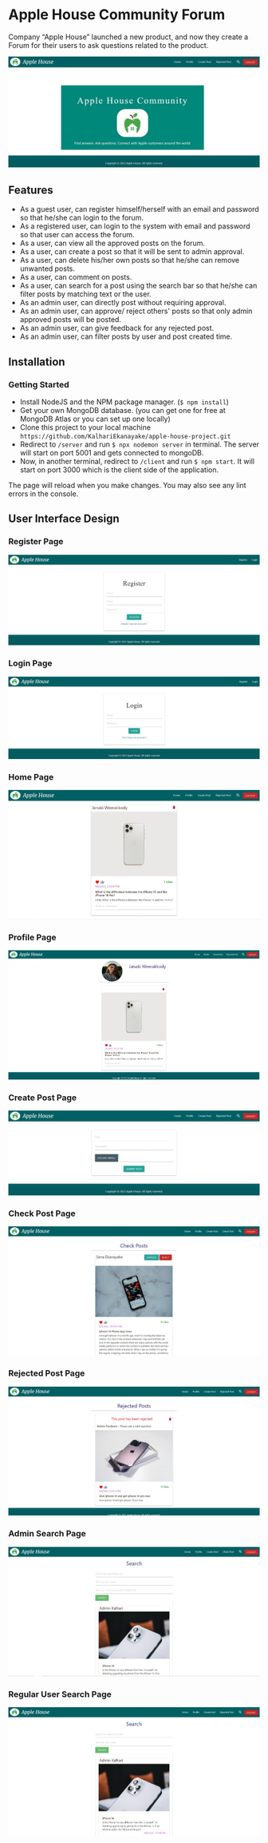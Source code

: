 # Apple House Community Forum

Company “Apple House” launched a new product, and now they create a Forum for their users to ask questions related to the product.

![Welcome to the Apple House Community](images/Welcome_Page.JPG)

## Features

+ As a guest user, can register himself/herself with an email and password so that he/she can login to the forum.
+ As a registered user, can login to the system with email and password so that user can access the forum.
+ As a user, can view all the approved posts on the forum.
+ As a user, can create a post so that it will be sent to admin approval.
+ As a user, can delete his/her own posts so that he/she can remove unwanted posts.
+ As a user, can comment on posts.
+ As a user, can search for a post using the search bar so that he/she can filter posts by matching text or the user.
+ As an admin user, can directly post without requiring approval.
+ As an admin user, can approve/ reject others' posts so that only admin approved posts will be posted.
+ As an admin user, can give feedback for any rejected post.
+ As an admin user, can filter posts by user and post created time.

## Installation

### Getting Started

+ Install NodeJS and the NPM package manager. (`$ npm install`)
+ Get your own MongoDB database. (you can get one for free at MongoDB Atlas or you can set up one locally)
+ Clone this project to your local machine `https://github.com/KalhariEkanayake/apple-house-project.git`
+ Redirect to `/server` and run `$ npx nodemon server` in terminal. The server will start on port 5001 and gets connected to mongoDB.
+ Now, in another terminal, redirect to `/client` and run `$ npm start`. It will start on port 3000 which is the client side of the application.

The page will reload when you make changes.
You may also see any lint errors in the console.


## User Interface Design

### Register Page
![Register](images/Register_Page.JPG)

### Login Page
![Login](images/Login_Page.JPG)

### Home Page
![Home](images/Home_Page.JPG)

### Profile Page
![Profile](images/Profile_Page.JPG)

### Create Post Page
![CreatePost](images/CreatePost_Page.JPG)

### Check Post Page
![CheckPost](images/CheckPost_Page.JPG)

### Rejected Post Page
![RejectedPost](images/RejectedPost_Page.JPG)

### Admin Search Page
![AdminSearch](images/AdminSearch_Page.JPG)

### Regular User Search Page
![UserSearch](images/UserSearch_Page.JPG)
